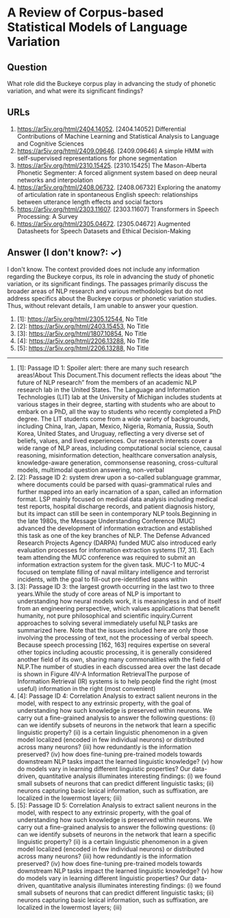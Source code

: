 # A Review of Corpus-based Statistical Models of Language Variation

## Question

What role did the Buckeye corpus play in advancing the study of phonetic variation, and what were its significant findings?

## URLs

1. https://ar5iv.org/html/2404.14052. [2404.14052] Differential Contributions of Machine Learning and Statistical Analysis to Language and Cognitive Sciences
2. https://ar5iv.org/html/2409.09646. [2409.09646] A simple HMM with self-supervised representations for phone segmentation
3. https://ar5iv.org/html/2310.15425. [2310.15425] The Mason-Alberta Phonetic Segmenter: A forced alignment system based on deep neural networks and interpolation
4. https://ar5iv.org/html/2408.06732. [2408.06732] Exploring the anatomy of articulation rate in spontaneous English speech: relationships between utterance length effects and social factors
5. https://ar5iv.org/html/2303.11607. [2303.11607] Transformers in Speech Processing: A Survey
6. https://ar5iv.org/html/2305.04672. [2305.04672] Augmented Datasheets for Speech Datasets and Ethical Decision-Making

## Answer (I don't know?: ✓)

I don't know. The context provided does not include any information regarding the Buckeye corpus, its role in advancing the study of phonetic variation, or its significant findings. The passages primarily discuss the broader areas of NLP research and various methodologies but do not address specifics about the Buckeye corpus or phonetic variation studies. Thus, without relevant details, I am unable to answer your question.

1. [1]:  https://ar5iv.org/html/2305.12544, No Title
2. [2]:  https://ar5iv.org/html/2403.15453, No Title
3. [3]:  https://ar5iv.org/html/1807.10854, No Title
4. [4]:  https://ar5iv.org/html/2206.13288, No Title
5. [5]:  https://ar5iv.org/html/2206.13288, No Title
---
1. [1]:  Passage ID 1: Spoiler alert: there are many such research areas!About This Document.This document reflects the ideas about “the future of NLP research” from the members of an academic NLP research lab in the United States. The Language and Information Technologies (LIT) lab at the University of Michigan includes students at various stages in their degree, starting with students who are about to embark on a PhD, all the way to students who recently completed a PhD degree. The LIT students come from a wide variety of backgrounds, including China, Iran, Japan, Mexico, Nigeria, Romania, Russia, South Korea, United States, and Uruguay, reflecting a very diverse set of beliefs, values, and lived experiences. Our research interests cover a wide range of NLP areas, including computational social science, causal reasoning, misinformation detection, healthcare conversation analysis, knowledge-aware generation, commonsense reasoning, cross-cultural models, multimodal question answering, non-verbal
2. [2]:  Passage ID 2: system drew upon a so-called sublanguage grammar, where documents could be parsed with quasi-grammatical rules and further mapped into an early incarnation of a span, called an information format. LSP mainly focused on medical data analysis including medical test reports, hospital discharge records, and patient diagnosis history, but its impact can still be seen in contemporary NLP tools.Beginning in the late 1980s, the Message Understanding Conference (MUC) advanced the development of information extraction and established this task as one of the key branches of NLP. The Defense Advanced Research Projects Agency (DARPA) funded MUC also introduced early evaluation processes for information extraction systems [17, 31]. Each team attending the MUC conference was required to submit an information extraction system for the given task. MUC-1 to MUC-4 focused on template filling of naval military intelligence and terrorist incidents, with the goal to fill-out pre-identified spans within
3. [3]:  Passage ID 3: the largest growth occurring in the last two to three years.While the study of core areas of NLP is important to understanding how neural models work, it is meaningless in and of itself from an engineering perspective, which values applications that benefit humanity, not pure philosophical and scientific inquiry.Current approaches to solving several immediately useful NLP tasks are summarized here. Note that the issues included here are only those involving the processing of text, not the processing of verbal speech. Because speech processing [162, 163] requires expertise on several other topics including acoustic processing, it is generally considered another field of its own, sharing many commonalities with the field of NLP.The number of studies in each discussed area over the last decade is shown in Figure 4IV-A Information RetrievalThe purpose of Information Retrieval (IR) systems is to help people find the right (most useful) information in the right (most convenient)
4. [4]:  Passage ID 4: Correlation Analysis to extract salient neurons in the model, with respect to any extrinsic property, with the goal of understanding how such knowledge is preserved within neurons. We carry out a fine-grained analysis to answer the following questions: (i) can we identify subsets of neurons in the network that learn a specific linguistic property? (ii) is a certain linguistic phenomenon in a given model localized (encoded in few individual neurons) or distributed across many neurons? (iii) how redundantly is the information preserved? (iv) how does fine-tuning pre-trained models towards downstream NLP tasks impact the learned linguistic knowledge? (v) how do models vary in learning different linguistic properties? Our data-driven, quantitative analysis illuminates interesting findings: (i) we found small subsets of neurons that can predict different linguistic tasks; (ii) neurons capturing basic lexical information, such as suffixation, are localized in the lowermost layers; (iii)
5. [5]:  Passage ID 5: Correlation Analysis to extract salient neurons in the model, with respect to any extrinsic property, with the goal of understanding how such knowledge is preserved within neurons. We carry out a fine-grained analysis to answer the following questions: (i) can we identify subsets of neurons in the network that learn a specific linguistic property? (ii) is a certain linguistic phenomenon in a given model localized (encoded in few individual neurons) or distributed across many neurons? (iii) how redundantly is the information preserved? (iv) how does fine-tuning pre-trained models towards downstream NLP tasks impact the learned linguistic knowledge? (v) how do models vary in learning different linguistic properties? Our data-driven, quantitative analysis illuminates interesting findings: (i) we found small subsets of neurons that can predict different linguistic tasks; (ii) neurons capturing basic lexical information, such as suffixation, are localized in the lowermost layers; (iii)